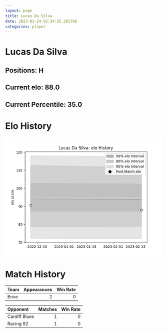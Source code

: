 ```yaml
---  
layout: page  
title: Lucas Da Silva  
date: 2023-02-24 02:34:55.291798  
categories: player  
---
```

# Lucas Da Silva

## Positions: H

## Current elo: 88.0

## Current Percentile: 35.0

# Elo History


![elo history](history_LucasDaSilva.png)
# Match History


| Team   |   Appearances |   Win Rate |
|:-------|--------------:|-----------:|
| Brive  |             2 |          0 |

| Opponent      |   Matches |   Win Rate |
|:--------------|----------:|-----------:|
| Cardiff Blues |         1 |          0 |
| Racing 92     |         1 |          0 |